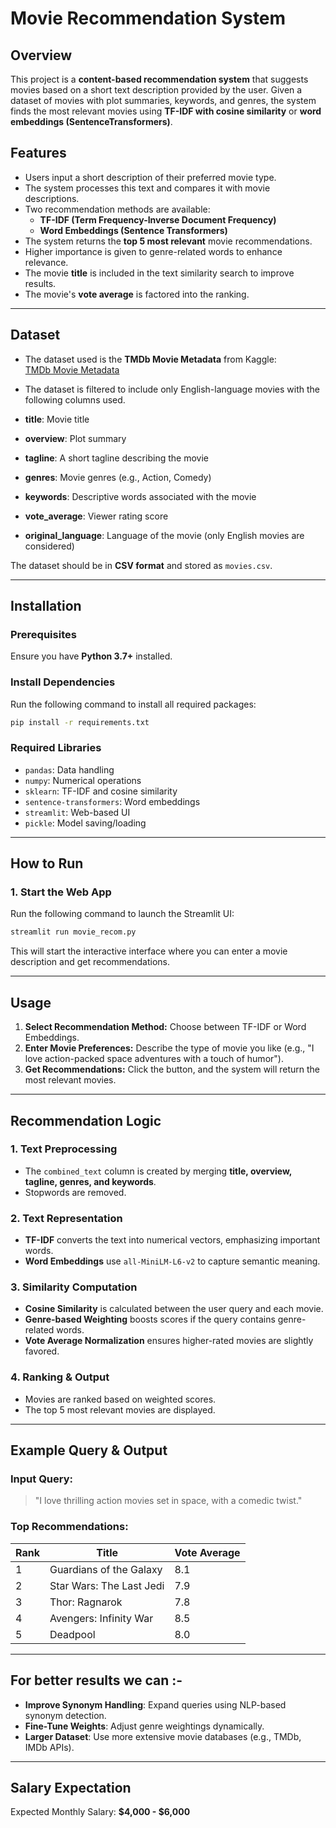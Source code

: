 # Movie Recommendation System

## Overview
This project is a **content-based recommendation system** that suggests movies based on a short text description provided by the user. Given a dataset of movies with plot summaries, keywords, and genres, the system finds the most relevant movies using **TF-IDF with cosine similarity** or **word embeddings (SentenceTransformers)**.

## Features
- Users input a short description of their preferred movie type.
- The system processes this text and compares it with movie descriptions.
- Two recommendation methods are available:
  - **TF-IDF (Term Frequency-Inverse Document Frequency)**
  - **Word Embeddings (Sentence Transformers)**
- The system returns the **top 5 most relevant** movie recommendations.
- Higher importance is given to genre-related words to enhance relevance.
- The movie **title** is included in the text similarity search to improve results.
- The movie's **vote average** is factored into the ranking.

---

## Dataset
- The dataset used is the **TMDb Movie Metadata** from Kaggle:  
  [TMDb Movie Metadata](https://www.kaggle.com/datasets/tmdb/tmdb-movie-metadata)

- The dataset is filtered to include only English-language movies with the following columns used.
- **title**: Movie title
- **overview**: Plot summary
- **tagline**: A short tagline describing the movie
- **genres**: Movie genres (e.g., Action, Comedy)
- **keywords**: Descriptive words associated with the movie
- **vote_average**: Viewer rating score
- **original_language**: Language of the movie (only English movies are considered)

The dataset should be in **CSV format** and stored as `movies.csv`.

---

## Installation
### Prerequisites
Ensure you have **Python 3.7+** installed.

### Install Dependencies
Run the following command to install all required packages:
```bash
pip install -r requirements.txt
```

### Required Libraries
- `pandas`: Data handling
- `numpy`: Numerical operations
- `sklearn`: TF-IDF and cosine similarity
- `sentence-transformers`: Word embeddings
- `streamlit`: Web-based UI
- `pickle`: Model saving/loading

---

## How to Run

### 1. Start the Web App
Run the following command to launch the Streamlit UI:
```bash
streamlit run movie_recom.py
```
This will start the interactive interface where you can enter a movie description and get recommendations.

---

## Usage
1. **Select Recommendation Method:** Choose between TF-IDF or Word Embeddings.
2. **Enter Movie Preferences:** Describe the type of movie you like (e.g., "I love action-packed space adventures with a touch of humor").
3. **Get Recommendations:** Click the button, and the system will return the most relevant movies.

---

## Recommendation Logic
### **1. Text Preprocessing**
- The `combined_text` column is created by merging **title, overview, tagline, genres, and keywords**.
- Stopwords are removed.

### **2. Text Representation**
- **TF-IDF** converts the text into numerical vectors, emphasizing important words.
- **Word Embeddings** use `all-MiniLM-L6-v2` to capture semantic meaning.

### **3. Similarity Computation**
- **Cosine Similarity** is calculated between the user query and each movie.
- **Genre-based Weighting** boosts scores if the query contains genre-related words.
- **Vote Average Normalization** ensures higher-rated movies are slightly favored.

### **4. Ranking & Output**
- Movies are ranked based on weighted scores.
- The top 5 most relevant movies are displayed.

---

## Example Query & Output
### **Input Query:**
> "I love thrilling action movies set in space, with a comedic twist."

### **Top Recommendations:**
| Rank | Title           | Vote Average |
|------|---------------|-------------|
| 1    | Guardians of the Galaxy | 8.1 |
| 2    | Star Wars: The Last Jedi | 7.9 |
| 3    | Thor: Ragnarok | 7.8 |
| 4    | Avengers: Infinity War | 8.5 |
| 5    | Deadpool | 8.0 |

---

## For better results we can :-
- **Improve Synonym Handling**: Expand queries using NLP-based synonym detection.
- **Fine-Tune Weights**: Adjust genre weightings dynamically.
- **Larger Dataset**: Use more extensive movie databases (e.g., TMDb, IMDb APIs).

---

## Salary Expectation
Expected Monthly Salary: **$4,000 - $6,000**


